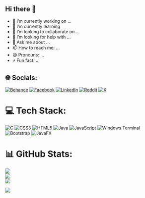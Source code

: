 ## Hi there 👋
- 🔭 I’m currently working on ...
- 🌱 I’m currently learning 
- 👯 I’m looking to collaborate on ...
- 🤔 I’m looking for help with ...
- 💬 Ask me about ...
- 📫 How to reach me: ...
- 😄 Pronouns: ...
- ⚡ Fun fact: ...

## 🌐 Socials:
[![Behance](https://img.shields.io/badge/Behance-1769ff?logo=behance&logoColor=white)](https://behance.net/refatkhan0) [![Facebook](https://img.shields.io/badge/Facebook-%231877F2.svg?logo=Facebook&logoColor=white)](https://facebook.com/refatkhan0) [![LinkedIn](https://img.shields.io/badge/LinkedIn-%230077B5.svg?logo=linkedin&logoColor=white)](https://linkedin.com/in/refatkhan) [![Reddit](https://img.shields.io/badge/Reddit-%23FF4500.svg?logo=Reddit&logoColor=white)](https://reddit.com/user/u/refat-khan) [![X](https://img.shields.io/badge/X-black.svg?logo=X&logoColor=white)](https://x.com/refatkhan0) 

# 💻 Tech Stack:
![C](https://img.shields.io/badge/c-%2300599C.svg?style=plastic&logo=c&logoColor=white) ![CSS3](https://img.shields.io/badge/css3-%231572B6.svg?style=plastic&logo=css3&logoColor=white) ![HTML5](https://img.shields.io/badge/html5-%23E34F26.svg?style=plastic&logo=html5&logoColor=white) ![Java](https://img.shields.io/badge/java-%23ED8B00.svg?style=plastic&logo=openjdk&logoColor=white) ![JavaScript](https://img.shields.io/badge/javascript-%23323330.svg?style=plastic&logo=javascript&logoColor=%23F7DF1E) ![Windows Terminal](https://img.shields.io/badge/Windows%20Terminal-%234D4D4D.svg?style=plastic&logo=windows-terminal&logoColor=white) ![Bootstrap](https://img.shields.io/badge/bootstrap-%238511FA.svg?style=plastic&logo=bootstrap&logoColor=white) ![JavaFX](https://img.shields.io/badge/javafx-%23FF0000.svg?style=plastic&logo=javafx&logoColor=white)
# 📊 GitHub Stats:
![](https://github-readme-stats.vercel.app/api?username=refatkhan&theme=vue&hide_border=false&include_all_commits=true&count_private=true)<br/>
![](https://github-readme-streak-stats.herokuapp.com/?user=refatkhan&theme=vue&hide_border=false)<br/>
![](https://github-readme-stats.vercel.app/api/top-langs/?username=refatkhan&theme=vue&hide_border=false&include_all_commits=true&count_private=true&layout=compact)
<!--
## 🏆 GitHub Trophies
![](https://github-profile-trophy.vercel.app/?username=refatkhan&theme=swift&no-frame=false&no-bg=false&margin-w=4)

### ✍️ Random Dev Quote
![](https://quotes-github-readme.vercel.app/api?type=horizontal&theme=radical)

### 🔝 Top Contributed Repo
![](https://github-contributor-stats.vercel.app/api?username=refatkhan&limit=5&theme=dark&combine_all_yearly_contributions=true)

--->
[![](https://visitcount.itsvg.in/api?id=refatkhan&label=Profile%200Views&color=6&icon=0&pretty=true)](https://visitcount.itsvg.in)
<!-- Proudly created with GPRM ( https://gprm.itsvg.in ) -->
